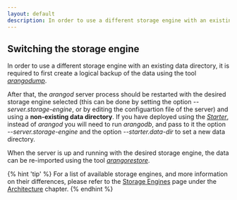 ```yaml
---
layout: default
description: In order to use a different storage engine with an existing data directory,it is required to first create a logical backup of the data using the tool arangodump
---
```

Switching the storage engine
----------------------------

In order to use a different storage engine with an existing data directory,
it is required to first create a logical backup of the data using the 
tool [_arangodump_](programs-arangodump.html).

After that, the _arangod_ server process should be restarted with the desired storage
engine selected (this can be done by setting the option *--server.storage-engine*,
or by editing the configuartion file of the server) and using a **non-existing data directory**.
If you have deployed using the [_Starter_](programs-starter.html),
instead of _arangod_ you will need to run _arangodb_, and pass to it the option 
*--server.storage-engine* and the option *--starter.data-dir* to set a new
data directory.

When the server is up and running with the desired storage engine, the data
can be re-imported using the tool
[_arangorestore_](programs-arangorestore.html).

{% hint 'tip' %}
For a list of available storage engines, and more information on their
differences, please refer to the [Storage Engines](architecture-storageengines.html)
page under the [Architecture](architecture.html) chapter.
{% endhint %}
